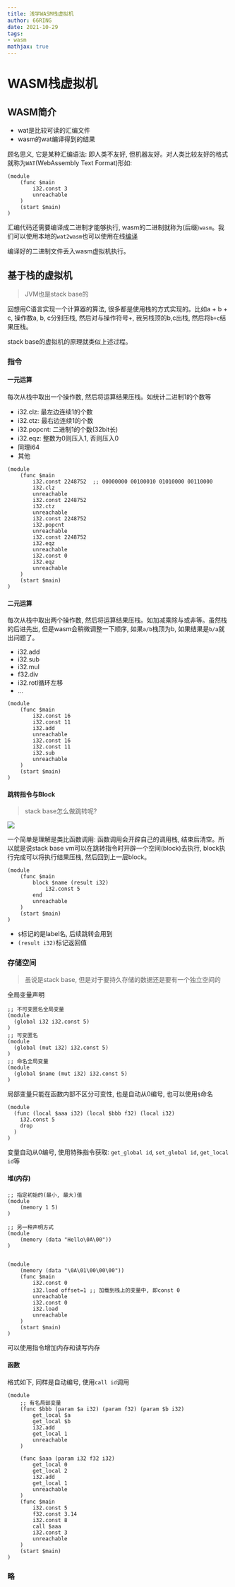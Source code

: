 ```yaml
---
title: 浅学WASM栈虚拟机
author: 66RING
date: 2021-10-29
tags: 
- wasm
mathjax: true
---
```


# WASM栈虚拟机

## WASM简介

- wat是比较可读的汇编文件
- wasm的wat编译得到的结果

顾名思义, 它是某种汇编语法: 即人类不友好, 但机器友好。对人类比较友好的格式就称为`WAT`(WebAssembly Text Format)形如:

```wat
(module
    (func $main
        i32.const 3
        unreachable
    )
    (start $main)
)
```

汇编代码还需要编译成二进制才能够执行, wasm的二进制就称为(后缀)`wasm`。我们可以使用本地的`wat2wasm`也可以使用在线[编译](https://webassembly.github.io/wabt/demo/wat2wasm/)

编译好的二进制文件丢入wasm虚拟机执行。


## 基于栈的虚拟机

> JVM也是stack base的

回想用C语言实现一个计算器的算法, 很多都是使用栈的方式实现的。比如a + b + c, 操作数a, b, c分别压栈, 然后对与操作符号+, 我另栈顶的b,c出栈, 然后将`b+c`结果压栈。

stack base的虚拟机的原理就类似上述过程。


### 指令

#### 一元运算

每次从栈中取出一个操作数, 然后将运算结果压栈。如统计二进制1的个数等

- i32.clz: 最左边连续1的个数
- i32.ctz: 最右边连续1的个数
- i32.popcnt: 二进制1的个数(32bit长)
- i32.eqz: 整数为0则压入1, 否则压入0
- 同理i64
- 其他

```wast
(module
    (func $main
        i32.const 2248752  ;; 00000000 00100010 01010000 00110000
        i32.clz 
        unreachable
        i32.const 2248752
        i32.ctz 
        unreachable
        i32.const 2248752
        i32.popcnt 
        unreachable
        i32.const 2248752
        i32.eqz
        unreachable
        i32.const 0
        i32.eqz
        unreachable
    )
    (start $main)
)
```


#### 二元运算

每次从栈中取出两个操作数, 然后将运算结果压栈。如加减乘除与或非等。虽然栈的后进先出, 但是wasm会稍微调整一下顺序, 如果`a/b`栈顶为b, 如果结果是`b/a`就出问题了。

- i32.add
- i32.sub
- i32.mul
- f32.div
- i32.rotl循环左移
- ...

```wat
(module
    (func $main
        i32.const 16
        i32.const 11
        i32.add
        unreachable
        i32.const 16
        i32.const 11
        i32.sub
        unreachable
    )
    (start $main)
)
```

#### 跳转指令与Block

> stack base怎么做跳转呢?

![](https://781946743-files.gitbook.io/~/files/v0/b/gitbook-legacy-files/o/assets%2F-LOgDUpUHY3kAm86Z3rz%2F-LOgDkeS2P_JfyJegaqb%2F-LOgDlOVBA4RyA6jJgmM%2Fblock.png?generation=1539414128058744&alt=media)

一个简单是理解是类比函数调用: 函数调用会开辟自己的调用栈, 结束后清空。所以就是说stack base vm可以在跳转指令时开辟一个空间(block)去执行, block执行完成可以将执行结果压栈, 然后回到上一层block。

```wat
(module
    (func $main
        block $name (result i32)
            i32.const 5
        end
        unreachable
    )
    (start $main)
)
```

- `$`标记的是label名, 后续跳转会用到
- `(result i32)`标记返回值


### 存储空间

> 虽说是stack base, 但是对于要持久存储的数据还是要有一个独立空间的

全局变量声明

```
;; 不可变匿名全局变量
(module
  (global i32 i32.const 5)
)
;; 可变匿名
(module
  (global (mut i32) i32.const 5)
)
;; 命名全局变量
(module
  (global $name (mut i32) i32.const 5)
)
```

局部变量只能在函数内部不区分可变性, 也是自动从0编号, 也可以使用`$`命名

```
(module
  (func (local $aaa i32) (local $bbb f32) (local i32)
    i32.const 5
    drop
  )
)
```

变量自动从0编号, 使用特殊指令获取: `get_global id`, `set_global id`, `get_local id`等


#### 堆(内存)

```
;; 指定初始的(最小, 最大)值
(module
    (memory 1 5)
)

;; 另一种声明方式
(module
    (memory (data "Hello\0A\00"))
)


(module
    (memory (data "\0A\01\00\00\00"))
    (func $main
        i32.const 0
        i32.load offset=1 ;; 加载到栈上的变量中, 即const 0
        unreachable
        i32.const 0
        i32.load
        unreachable
    )
    (start $main)
)
```

可以使用指令增加内存和读写内存

#### 函数

格式如下, 同样是自动编号, 使用`call id`调用

```
(module
    ;; 有名局部变量
    (func $bbb (param $a i32) (param f32) (param $b i32)
        get_local $a
        get_local $b
        i32.add
        get_local 1
        unreachable
    )

    (func $aaa (param i32 f32 i32) 
        get_local 0
        get_local 2
        i32.add
        get_local 1
        unreachable
    )
    (func $main 
        i32.const 5
        f32.const 3.14
        i32.const 8
        call $aaa
        i32.const 3
        unreachable
    )
    (start $main)
)
```

### 略

